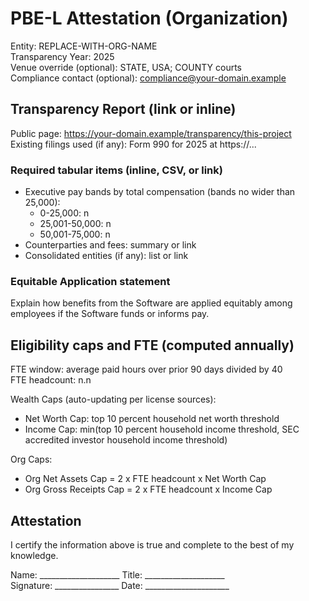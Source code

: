 # PBE-L Attestation (Organization)

Entity: REPLACE-WITH-ORG-NAME  
Transparency Year: 2025  
Venue override (optional): STATE, USA; COUNTY courts  
Compliance contact (optional): compliance@your-domain.example

## Transparency Report (link or inline)
Public page: https://your-domain.example/transparency/this-project  
Existing filings used (if any): Form 990 for 2025 at https://...

### Required tabular items (inline, CSV, or link)
- Executive pay bands by total compensation (bands no wider than 25,000):
  - 0-25,000: n
  - 25,001-50,000: n
  - 50,001-75,000: n
- Counterparties and fees: summary or link
- Consolidated entities (if any): list or link

### Equitable Application statement
Explain how benefits from the Software are applied equitably among employees if the Software funds or informs pay.

## Eligibility caps and FTE (computed annually)
FTE window: average paid hours over prior 90 days divided by 40  
FTE headcount: n.n

Wealth Caps (auto-updating per license sources):
- Net Worth Cap: top 10 percent household net worth threshold
- Income Cap: min(top 10 percent household income threshold, SEC accredited investor household income threshold)

Org Caps:
- Org Net Assets Cap = 2 x FTE headcount x Net Worth Cap
- Org Gross Receipts Cap = 2 x FTE headcount x Income Cap

## Attestation
I certify the information above is true and complete to the best of my knowledge.

Name: ____________________   Title: ____________________  
Signature: ________________  Date: _____________________
